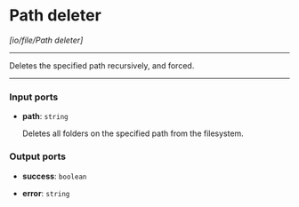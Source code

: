 # Path deleter

_[io/file/Path deleter]_

---

Deletes the specified path recursively, and forced.  

---

### Input ports

* __path__: ` string `

    Deletes all folders on the specified path from the filesystem.  

### Output ports

* __success__: ` boolean `


* __error__: ` string `

